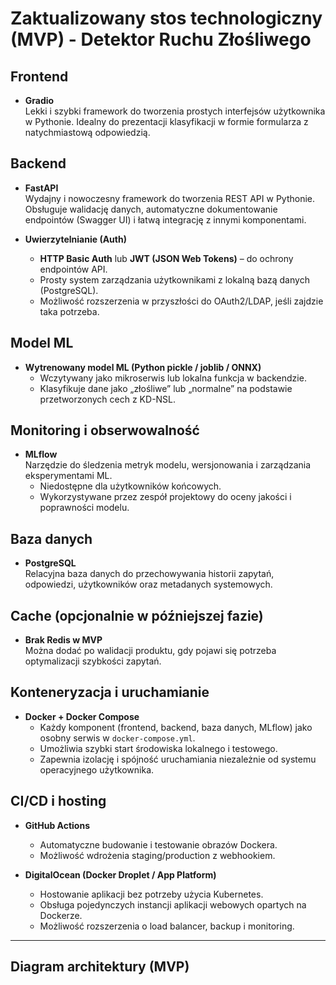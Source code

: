 # Zaktualizowany stos technologiczny (MVP) - Detektor Ruchu Złośliwego

## Frontend
- **Gradio**  
  Lekki i szybki framework do tworzenia prostych interfejsów użytkownika w Pythonie. Idealny do prezentacji klasyfikacji w formie formularza z natychmiastową odpowiedzią.

## Backend
- **FastAPI**  
  Wydajny i nowoczesny framework do tworzenia REST API w Pythonie. Obsługuje walidację danych, automatyczne dokumentowanie endpointów (Swagger UI) i łatwą integrację z innymi komponentami.

- **Uwierzytelnianie (Auth)**  
  - **HTTP Basic Auth** lub **JWT (JSON Web Tokens)** – do ochrony endpointów API.
  - Prosty system zarządzania użytkownikami z lokalną bazą danych (PostgreSQL).
  - Możliwość rozszerzenia w przyszłości do OAuth2/LDAP, jeśli zajdzie taka potrzeba.

## Model ML
- **Wytrenowany model ML (Python pickle / joblib / ONNX)**  
  - Wczytywany jako mikroserwis lub lokalna funkcja w backendzie.
  - Klasyfikuje dane jako „złośliwe” lub „normalne” na podstawie przetworzonych cech z KD-NSL.

## Monitoring i obserwowalność
- **MLflow**  
  Narzędzie do śledzenia metryk modelu, wersjonowania i zarządzania eksperymentami ML.
  - Niedostępne dla użytkowników końcowych.
  - Wykorzystywane przez zespół projektowy do oceny jakości i poprawności modelu.

## Baza danych
- **PostgreSQL**  
  Relacyjna baza danych do przechowywania historii zapytań, odpowiedzi, użytkowników oraz metadanych systemowych.

## Cache (opcjonalnie w późniejszej fazie)
- **Brak Redis w MVP**  
  Można dodać po walidacji produktu, gdy pojawi się potrzeba optymalizacji szybkości zapytań.

## Konteneryzacja i uruchamianie
- **Docker + Docker Compose**  
  - Każdy komponent (frontend, backend, baza danych, MLflow) jako osobny serwis w `docker-compose.yml`.
  - Umożliwia szybki start środowiska lokalnego i testowego.
  - Zapewnia izolację i spójność uruchamiania niezależnie od systemu operacyjnego użytkownika.

## CI/CD i hosting
- **GitHub Actions**  
  - Automatyczne budowanie i testowanie obrazów Dockera.
  - Możliwość wdrożenia staging/production z webhookiem.

- **DigitalOcean (Docker Droplet / App Platform)**  
  - Hostowanie aplikacji bez potrzeby użycia Kubernetes.
  - Obsługa pojedynczych instancji aplikacji webowych opartych na Dockerze.
  - Możliwość rozszerzenia o load balancer, backup i monitoring.

---

## Diagram architektury (MVP)


